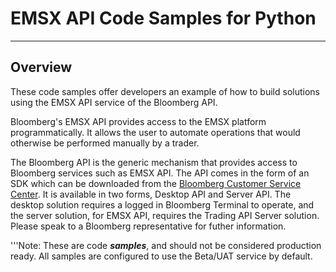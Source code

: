 # EMSX API Code Samples for Python
---

## Overview

These code samples offer developers an example of how to build solutions using the EMSX API service of the Bloomberg API.

Bloomberg's EMSX API provides access to the EMSX platform programmatically. It allows the user to automate operations that would otherwise be performed manually by a trader. 

The Bloomberg API is the generic mechanism that provides access to Bloomberg services such as EMSX API. The API comes in the form of an SDK which can be downloaded from the [Bloomberg Customer Service Center](https://service.bloomberg.com/). It is available in two forms, Desktop API and Server API. The desktop solution requires a logged in Bloomberg Terminal to operate, and the server solution, for EMSX API, requires the Trading API Server solution. Please speak to a Bloomberg representative for futher information.

'''Note: These are code _**samples**_, and should not be considered production ready.  All samples are configured to use the Beta/UAT service by default.



